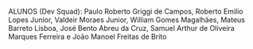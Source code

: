 ALUNOS (Dev Squad): Paulo Roberto Griggi de Campos, Roberto Emilio Lopes Junior, Valdeir Moraes Junior, William Gomes Magalhães, Mateus Barreto Lisboa, José Bento Abreu da Cruz, Samuel Arthur de Oliveira Marques Ferreira e João Manoel Freitas de Brito
